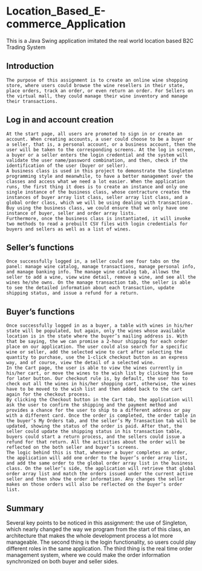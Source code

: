 # Location_Based_E-commerce_Application
This is a Java Swing application imitated the real world location based B2C Trading System


## Introduction
	The purpose of this assignment is to create an online wine shopping store, where users could browse the wine resellers in their state, place orders, track an order, or even return an order. For Sellers on the virtual mall, they could manage their wine inventory and manage their transactions. 
  
  
## Log in and account creation
	At the start page, all users are promoted to sign in or create an account. When creating accounts, a user could choose to be a buyer or a seller, that is, a personal account, or a business account, then the user will be taken to the corresponding screens. At the log in screen, a buyer or a seller enters the login credential and the system will validate the user name/password combination, and then, check if the identification of the user (buyer or seller). 
	A business class is used in this project to demonstrate the Singleton programming style and meanwhile, to have a better management over the classes and access what we need a lot easier. When the application runs, the first thing it does is to create an instance and only one single instance of the business class, whose contracture creates the instances of buyer array list class, seller array list class, and a global order class, which we will be using dealing with transactions. Buy using the business class, we could ensure that we only have one instance of buyer, seller and order array lists. 
	Furthermore, once the business class is instantiated, it will invoke two methods to read a prebuilt CSV files with login credentials for buyers and sellers as well as a list of wines. 
  
## Seller’s functions
	Once successfully logged in, a seller could see four tabs on the panel: manage wine catalog, manage transactions, manage personal info, and manage banking info. The manage wine catalog tab, allows the seller to add a wine, view wine detail, remove a wine, and see all the wines he/she owns. On the manage transaction tab, the seller is able to see the detailed information about each transaction, update shipping status, and issue a refund for a return.
  
## Buyer’s functions
	Once successfully logged in as a buyer, a table with wines in his/her state will be populated, but again, only the wines whose available location is in the state where the buyer’s mailing address is. With that be saying, the we can promise a 2-hour shipping for each order place on our application. The user could also search for a specific wine or seller, add the selected wine to cart after selecting the quantity to purchase, use the 1-click checkout button as an express way, and of course, view the detail of a selected wine. 
	In the Cart page, the user is able to view the wines currently in his/her cart, or move the wines to the wish list by clicking the Save for later button. Our checkout rule is, by default, the user has to check out all the wines in his/her shopping cart, otherwise, the wines have to be moved to the wish list and then added back to the cart again for the checkout process. 
	By clicking the Checkout button in the Cart tab, the application will ask the user to confirm the shipping and the payment method and provides a chance for the user to ship to a different address or pay with a different card. Once the order is completed, the order table in the buyer’s My Orders tab, and the seller’s My Transaction tab will be updated, showing the status of the order is paid. After that, the seller could update the shipping status in his transaction table, buyers could start a return process, and the sellers could issue a refund for that return. All the activities about the order will be reflected on the both seller and buyer’s screens.
	The logic behind this is that, whenever a buyer completes an order, the application will add one order to the buyer’s order array list, and add the same order to the global order array list in the business class. On the seller’s side, the application will retrieve that global order array list and match the orders issued under the current active seller and then show the order information. Any changes the seller makes on those orders will also be reflected on the buyer’s order list. 

## Summary
Several key points to be noticed in this assignment: the use of Singleton, which nearly changed the way we program from the start of this class, an architecture that makes the whole development process a lot more manageable. The second thing is the login functionality, so users could play different roles in the same application. The third thing is the real time order management system, where we could make the order information synchronized on both buyer and seller sides.  
